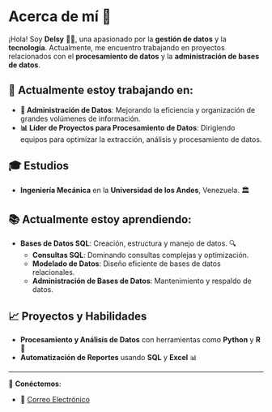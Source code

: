 # Acerca de mí 👋

¡Hola! Soy **Delsy** 👨‍💻, una apasionado por la **gestión de datos** y la **tecnología**. Actualmente, me encuentro trabajando en proyectos relacionados con el **procesamiento de datos** y la **administración de bases de datos**.

## 🚀 Actualmente estoy trabajando en:
- **💾 Administración de Datos**: Mejorando la eficiencia y organización de grandes volúmenes de información.
- **📊 Líder de Proyectos para Procesamiento de Datos**: Dirigiendo equipos para optimizar la extracción, análisis y procesamiento de datos.

## 🎓 Estudios
- **Ingeniería Mecánica** en la **Universidad de los Andes**, Venezuela. 🏛️
  
## 📚 Actualmente estoy aprendiendo:
- **Bases de Datos SQL**: Creación, estructura y manejo de datos. 🔍
  - **Consultas SQL**: Dominando consultas complejas y optimización.
  - **Modelado de Datos**: Diseño eficiente de bases de datos relacionales.
  - **Administración de Bases de Datos**: Mantenimiento y respaldo de datos.

## 📈 Proyectos y Habilidades
- **Procesamiento y Análisis de Datos** con herramientas como **Python** y **R** 🐍
- **Automatización de Reportes** usando **SQL** y **Excel** 📊

---

💬 **Conéctemos**:  
- 📧 [Correo Electrónico](arroyodelsy2@gmail.com)   
